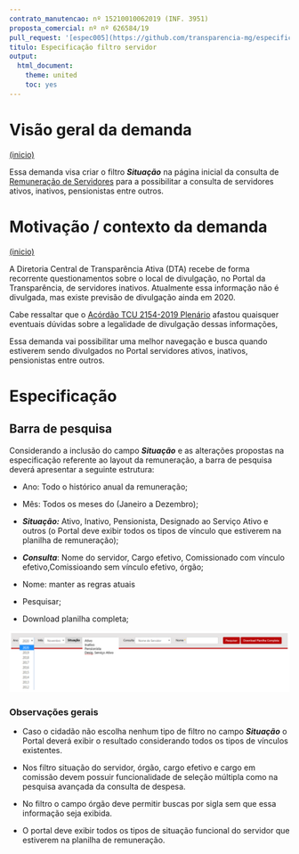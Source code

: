 ```yaml
---
contrato_manutencao: nº 15210010062019 (INF. 3951)
proposta_comercial: nº nº 626584/19
pull_request: '[espec005](https://github.com/transparencia-mg/especificacoes-portal-transparencia/pull/7)'
titulo: Especificação filtro servidor
output:
  html_document:
    theme: united
    toc: yes
---
```


# Visão geral da demanda
<a href="#top">(inicio)</a>

Essa demanda visa criar o filtro ___Situação___ na página inicial da consulta de [Remuneração de Servidores](http://www.transparencia.mg.gov.br/estado-pessoal/remuneracao-dos-servidores) para a possibilitar a consulta de servidores ativos, inativos, pensionistas entre outros.

# Motivação / contexto da demanda
<a href="#top">(inicio)</a>

A Diretoria Central de Transparência Ativa (DTA) recebe de forma recorrente questionamentos sobre o local de divulgação, no Portal da Transparência, de servidores inativos. Atualmente essa informação não é divulgada, mas existe previsão de divulgação ainda em 2020. 

Cabe ressaltar que o [Acórdão TCU 2154-2019 Plenário](https://pesquisa.apps.tcu.gov.br/#/redireciona/acordao-completo/%22ACORDAO-COMPLETO-2320372%22) afastou quaisquer eventuais dúvidas sobre a legalidade de divulgação dessas informações, 

Essa demanda vai possibilitar uma melhor navegação e busca quando estiverem sendo divulgados no Portal servidores ativos, inativos, pensionistas entre outros.

# Especificação

## Barra de pesquisa

Considerando a inclusão do campo ___Situação___ e as alterações propostas na especificação referente ao layout da remuneração, a barra de pesquisa deverá apresentar a seguinte estrutura:

* Ano: Todo o histórico anual da remuneração;

* Mês: Todos os meses do (Janeiro a Dezembro);
* ___Situação:___ Ativo, Inativo, Pensionista, Designado ao Serviço Ativo e outros (o Portal deve exibir todos os tipos de vínculo que estiverem na planilha de remuneração);
* ___Consulta___: Nome do servidor, Cargo efetivo, Comissionado com vínculo efetivo,Comissioando sem vínculo efetivo, órgão;
* Nome: manter as regras atuais
* Pesquisar;
* Download planilha completa;


![](static/barra_pesquisa.png)


### Observações gerais

* Caso o cidadão não escolha nenhum tipo de filtro no campo ___Situação___ o Portal deverá exibir o resultado considerando todos os tipos de vínculos existentes.

* Nos filtro situação do servidor, órgão, cargo efetivo e cargo em comissão devem possuir funcionalidade de seleção múltipla como na pesquisa avançada da consulta de despesa.

* No filtro o campo órgão deve permitir buscas por sigla sem que essa informação seja exibida.

* O portal deve exibir todos os tipos de situação funcional do servidor que estiverem na planilha de remuneração.
